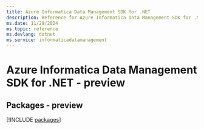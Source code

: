 ```yaml
---
title: Azure Informatica Data Management SDK for .NET
description: Reference for Azure Informatica Data Management SDK for .NET
ms.date: 11/29/2024
ms.topic: reference
ms.devlang: dotnet
ms.service: informaticadatamanagement
---
```

# Azure Informatica Data Management SDK for .NET - preview
## Packages - preview
[!INCLUDE [packages](informatica-data-management-index.md)]